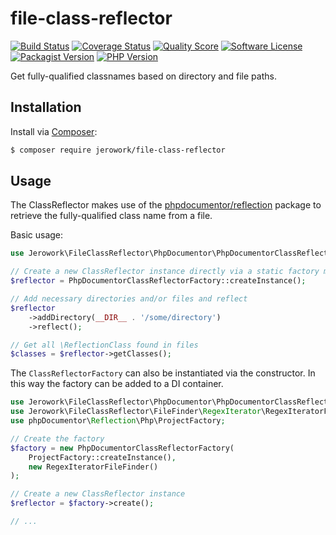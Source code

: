 # file-class-reflector
[![Build Status](https://img.shields.io/endpoint.svg?url=https%3A%2F%2Factions-badge.atrox.dev%2Fjerowork%2Ffile-class-reflector%2Fbadge%3Fref%3Dmain&style=flat-square)](https://github.com/jerowork/file-class-reflector/actions)
[![Coverage Status](https://img.shields.io/scrutinizer/coverage/g/jerowork/file-class-reflector.svg?style=flat-square)](https://scrutinizer-ci.com/g/jerowork/file-class-reflector/code-structure)
[![Quality Score](https://img.shields.io/scrutinizer/g/jerowork/file-class-reflector.svg?style=flat-square)](https://scrutinizer-ci.com/g/jerowork/file-class-reflector)
[![Software License](https://img.shields.io/badge/license-MIT-brightgreen.svg?style=flat-square)](LICENSE)
[![Packagist Version](https://img.shields.io/packagist/v/jerowork/file-class-reflector.svg?style=flat-square&include_prereleases)](https://packagist.org/packages/jerowork/file-class-reflector)
[![PHP Version](https://img.shields.io/badge/php-%5E8.0-8892BF.svg?style=flat-square)](http://www.php.net)

Get fully-qualified classnames based on directory and file paths.

## Installation
Install via [Composer](https://getcomposer.org):
```bash
$ composer require jerowork/file-class-reflector
```

## Usage
The ClassReflector makes use of the [phpdocumentor/reflection](https://github.com/phpDocumentor/Reflection) 
package to retrieve the fully-qualified class name from a file.

Basic usage:

```php
use Jerowork\FileClassReflector\PhpDocumentor\PhpDocumentorClassReflectorFactory;

// Create a new ClassReflector instance directly via a static factory method
$reflector = PhpDocumentorClassReflectorFactory::createInstance();

// Add necessary directories and/or files and reflect
$reflector
    ->addDirectory(__DIR__ . '/some/directory')
    ->reflect();

// Get all \ReflectionClass found in files
$classes = $reflector->getClasses();
```

The `ClassReflectorFactory` can also be instantiated via the constructor.
In this way the factory can be added to a DI container. 
```php
use Jerowork\FileClassReflector\PhpDocumentor\PhpDocumentorClassReflectorFactory;
use Jerowork\FileClassReflector\FileFinder\RegexIterator\RegexIteratorFileFinder;
use phpDocumentor\Reflection\Php\ProjectFactory;

// Create the factory
$factory = new PhpDocumentorClassReflectorFactory(
    ProjectFactory::createInstance(),
    new RegexIteratorFileFinder()
);

// Create a new ClassReflector instance
$reflector = $factory->create();

// ...
```
